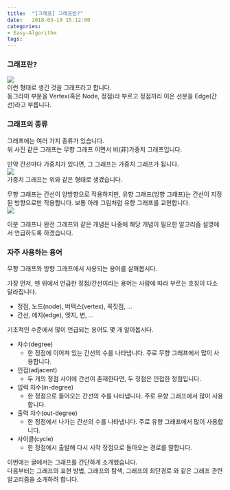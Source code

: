 ```yaml
---
title:  "[그래프] 그래프란?"
date:   2018-03-19 15:12:00
categories:
- Easy-Algorithm
tags:
---
```


### 그래프란?
<img src = "https://upload.wikimedia.org/wikipedia/commons/thumb/5/5b/6n-graf.svg/333px-6n-graf.svg.png"><br>
이런 형태로 생긴 것을 그래프라고 합니다.<br>
동그라미 부분을 Vertex(혹은 Node, 정점)라 부르고 정점끼리 이은 선분을 Edge(간선)라고 부릅니다.<br>

### 그래프의 종류
그래프에는 여러 가지 종류가 있습니다.<br>
위 사진 같은 그래프는 무향 그래프 이면서 비(非)가중치 그래프입니다.<br>

만약 간선마다 가중치가 있다면, 그 그래프는 가중치 그래프가 됩니다.<br>
<img src = "https://i.imgur.com/v5yXFJe.png"><br>
가중치 그래프는 위와 같은 형태로 생겼습니다.

무향 그래프는 간선이 양방향으로 작용하지만, 유향 그래프(방향 그래프)는 간선이 지정된 방향으로만 작용합니다. 보통 아래 그림처럼 유향 그래프를 교현합니다.<br>
<img src = "https://i.imgur.com/GxqcImg.png">

이분 그래프나 완전 그래프와 같은 개념은 나중에 해당 개념이 필요한 알고리즘 설명에서 언급하도록 하겠습니다.

### 자주 사용하는 용어
무향 그래프와 방향 그래프에서 사용되는 용어를 살펴봅시다.<br>

가장 먼저, 맨 위에서 언급한 정점/간선이라는 용어는 사람에 따라 부르는 호칭이 다소 달라집니다.
* 정점, 노드(node), 버텍스(vertex), 꼭짓점, ...
* 간선, 에지(edge), 엣지, 변, ...

기초적인 수준에서 많이 언급되는 용어도 몇 개 알아봅시다.
* 차수(degree)
  * 한 정점에 이어져 있는 간선의 수를 나타냅니다. 주로 무향 그래프에서 많이 사용합니다.
* 인접(adjacent)
  * 두 개의 정점 사이에 간선이 존재한다면, 두 정점은 인접한 정점입니다.
* 입력 차수(in-degree)
  * 한 정점으로 들어오는 간선의 수를 나타냅니다. 주로 유향 그래프에서 많이 사용합니다.
* 출력 차수(out-degree)
  * 한 정점에서 나가는 간선의 수를 나타냅니다. 주로 유향 그래프에서 많이 사용합니다.
* 사이클(cycle)
  * 한 정점에서 출발해 다시 시작 정점으로 돌아오는 경로를 말합니다.

이번에는 글에서는 그래프를 간단하게 소개했습니다.<br>
다음부터는 그래프의 표현 방법, 그래프의 탐색, 그래프의 최단경로 와 같은 그래프 관련 알고리즘을 소개하려 합니다.
